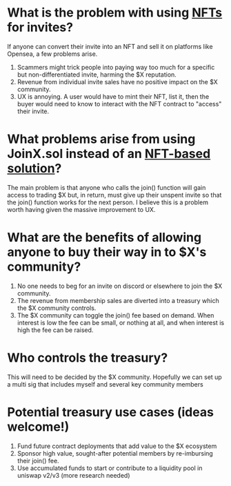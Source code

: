 # What is the problem with using [NFTs](https://github.com/colin-1833/wrapped-X-invites) for invites?
If anyone can convert their invite into an NFT and sell it on platforms like Opensea, a few problems arise. 
1. Scammers might trick people into paying way too much for a specific but non-differentiated invite, harming the $X reputation. 
2. Revenue from individual invite sales have no positive impact on the $X community. 
3. UX is annoying. A user would have to mint their NFT, list it, then the buyer would need to know to interact with the NFT contract to "access" their invite.

# What problems arise from using JoinX.sol instead of an [NFT-based solution](https://github.com/colin-1833/wrapped-X-invites)?
The main problem is that anyone who calls the join() function will gain access to trading $X but, in return, must give up their unspent invite so that the join() function works for the next person. I believe this is a problem worth having given the massive improvement to UX.
 
# What are the benefits of allowing anyone to buy their way in to $X's community?
1. No one needs to beg for an invite on discord or elsewhere to join the $X community.
2. The revenue from membership sales are diverted into a treasury which the $X community controls. 
3. The $X community can toggle the join() fee based on demand. When interest is low the fee can be small, or nothing at all, and when interest is high the fee can be raised.

# Who controls the treasury?
This will need to be decided by the $X community. Hopefully we can set up a multi sig that includes myself and several key community members

# Potential treasury use cases (ideas welcome!)
1. Fund future contract deployments that add value to the $X ecosystem
2. Sponsor high value, sought-after potential members by re-imbursing their join() fee.
3. Use accumulated funds to start or contribute to a liquidity pool in uniswap v2/v3 (more research needed)

